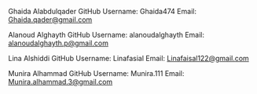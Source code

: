 Ghaida Alabdulqader
GitHub Username: Ghaida474
Email: Ghaida.qader@gmail.com

Alanoud Alghayth
GitHub Username: alanoudalghayth
Email: alanoudalghayth.p@gmail.com

Lina Alshiddi
GitHub Username: Linafasial
Email: Linafaisal122@gmail.com

Munira Alhammad
GitHub Username: Munira.111
Email: Munira.alhammad.3@gmail.com
